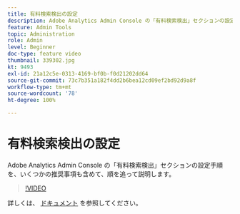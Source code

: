```yaml
---
title: 有料検索検出の設定
description: Adobe Analytics Admin Console の「有料検索検出」セクションの設定手順を、いくつかの推奨事項も含めて、順を追って説明します。
feature: Admin Tools
topic: Administration
role: Admin
level: Beginner
doc-type: feature video
thumbnail: 339302.jpg
kt: 9493
exl-id: 21a12c5e-0313-4169-bf0b-f0d21202dd64
source-git-commit: 73c7b351a182f4dd2b6bea12cd09ef2bd92d9a8f
workflow-type: tm+mt
source-wordcount: '78'
ht-degree: 100%

---
```


# 有料検索検出の設定

Adobe Analytics Admin Console の「有料検索検出」セクションの設定手順を、いくつかの推奨事項も含めて、順を追って説明します。

>[!VIDEO](https://video.tv.adobe.com/v/339302/?quality=12&learn=on)

詳しくは、 [ドキュメント](https://experienceleague.adobe.com/docs/analytics/admin/admin-tools/paid-search-detection/paid-search-detection.html?lang=ja#section_0C2CFA0AF77B47098BE37CB024665D0D) を参照してください。
